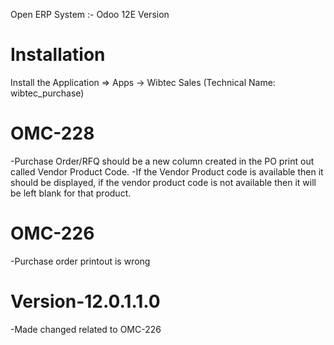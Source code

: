 Open ERP System :- Odoo 12E Version 

Installation 
============
Install the Application => Apps -> Wibtec Sales (Technical Name: wibtec_purchase)

OMC-228
====================
-Purchase Order/RFQ should be a new column created in the PO print out called Vendor Product Code.
-If the Vendor Product code is available then it should be displayed, if the vendor product code is not available then it will be left blank for that product.

OMC-226
===========
-Purchase order printout is wrong

Version-12.0.1.1.0
==================
-Made changed related to OMC-226